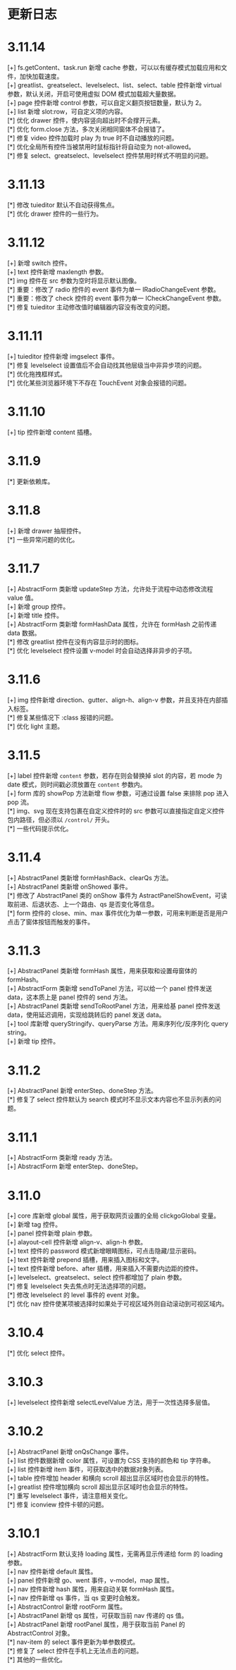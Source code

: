 # 更新日志

# 3.11.14

[+] fs.getContent、task.run 新增 cache 参数，可以以有缓存模式加载应用和文件，加快加载速度。  
[+] greatlist、greatselect、levelselect、list、select、table 控件新增 virtual 参数，默认关闭，开启可使用虚拟 DOM 模式加载超大量数据。  
[+] page 控件新增 control 参数，可以自定义翻页按钮数量，默认为 2。  
[+] list 新增 slot:row，可自定义项的内容。  
[\*] 优化 drawer 控件，使内容竖向超出时不会撑开元素。  
[\*] 优化 form.close 方法，多次关闭相同窗体不会报错了。  
[\*] 修复 video 控件加载时 play 为 true 时不自动播放的问题。  
[\*] 优化全局所有控件当被禁用时鼠标指针将自动变为 not-allowed。  
[\*] 修复 select、greatselect、levelselect 控件禁用时样式不明显的问题。

# 3.11.13

[\*] 修改 tuieditor 默认不自动获得焦点。  
[\*] 优化 drawer 控件的一些行为。

# 3.11.12

[+] 新增 switch 控件。  
[+] text 控件新增 maxlength 参数。  
[\*] img 控件在 src 参数为空时将显示默认图像。  
[\*] 重要：修改了 radio 控件的 event 事件为单一 IRadioChangeEvent 参数。  
[\*] 重要：修改了 check 控件的 event 事件为单一 ICheckChangeEvent 参数。  
[\*] 修复 tuieditor 主动修改值时编辑器内容没有改变的问题。

# 3.11.11

[+] tuieditor 控件新增 imgselect 事件。  
[\*] 修复 levelselect 设置值后不会自动找其他层级当中非异步项的问题。  
[\*] 优化拖拽框样式。  
[\*] 优化某些浏览器环境下不存在 TouchEvent 对象会报错的问题。

# 3.11.10

[+] tip 控件新增 content 插槽。

# 3.11.9

[\*] 更新依赖库。

# 3.11.8

[+] 新增 drawer 抽屉控件。  
[\*] 一些异常问题的优化。

# 3.11.7

[+] AbstractForm 类新增 updateStep 方法，允许处于流程中动态修改流程 value 值。  
[+] 新增 group 控件。  
[+] 新增 title 控件。  
[+] AbstractForm 类新增 formHashData 属性，允许在 formHash 之前传递 data 数据。  
[\*] 修改 greatlist 控件在没有内容显示时的图标。  
[\*] 优化 levelselect 控件设置 v-model 时会自动选择非异步的子项。

# 3.11.6

[+] img 控件新增 direction、gutter、align-h、align-v 参数，并且支持在内部插入标签。  
[\*] 修复某些情况下 :class 报错的问题。  
[\*] 优化 light 主题。

# 3.11.5

[+] label 控件新增 `content` 参数，若存在则会替换掉 slot 的内容，若 mode 为 date 模式，则时间戳必须放置在 `content` 参数内。  
[+] form 库的 showPop 方法新增 flow 参数，可通过设置 false 来排除 pop 进入 pop 流。  
[\*] img、svg 现在支持包裹在自定义控件时的 src 参数可以直接指定自定义控件包内路径，但必须以 `/control/` 开头。  
[\*] 一些代码提示优化。

# 3.11.4

[+] AbstractPanel 类新增 formHashBack、clearQs 方法。  
[+] AbstractPanel 类新增 onShowed 事件。  
[\*] 修改了 AbstractPanel 类的 onShow 事件为 AstractPanelShowEvent，可读取前进、后退状态、上一个路由、qs 是否变化等信息。  
[\*] form 控件的 close、min、max 事件优化为单一参数，可用来判断是否是用户点击了窗体按钮而触发的事件。

# 3.11.3

[+] AbstractPanel 类新增 formHash 属性，用来获取和设置母窗体的 formHash。  
[+] AbstractForm 类新增 sendToPanel 方法，可以给一个 panel 控件发送 data，这本质上是 panel 控件的 send 方法。  
[+] AbstractPanel 类新增 sendToRootPanel 方法，用来给基 panel 控件发送 data，使用延迟调用，实现给跳转后的 panel 发送 data。  
[+] tool 库新增 queryStringify、queryParse 方法。用来序列化/反序列化 query string。  
[+] 新增 tip 控件。

# 3.11.2

[+] AbstractPanel 新增 enterStep、doneStep 方法。  
[\*] 修复了 select 控件默认为 search 模式时不显示文本内容也不显示列表的问题。

# 3.11.1

[+] AbstractForm 类新增 ready 方法。  
[+] AbstractForm 新增 enterStep、doneStep。

# 3.11.0

[+] core 库新增 global 属性，用于获取网页设置的全局 clickgoGlobal 变量。  
[+] 新增 tag 控件。  
[+] panel 控件新增 plain 参数。  
[+] alayout-cell 控件新增 align-v、align-h 参数。  
[+] text 控件的 password 模式新增眼睛图标，可点击隐藏/显示密码。  
[+] text 控件新增 prepend 插槽，用来插入图标和文字。  
[+] text 控件新增 before、after 插槽，用来插入不需要内边距的控件。  
[+] levelselect、greatselect、select 控件都增加了 plain 参数。  
[\*] 修复 levelselect 失去焦点时无法选择项的问题。  
[\*] 修改 levelselect 的 level 事件的 event 对象。  
[\*] 优化 nav 控件使某项被选择时如果处于可视区域外则自动滚动到可视区域内。

# 3.10.4

[\*] 优化 select 控件。

# 3.10.3

[+] levelselect 控件新增 selectLevelValue 方法，用于一次性选择多层值。

# 3.10.2

[+] AbstractPanel 新增 onQsChange 事件。  
[+] list 控件数据新增 color 属性，可设置为 CSS 支持的颜色和 tip 字符串。  
[+] list 控件新增 item 事件，可获取选中的数据对象列表。  
[+] table 控件增加 header 和横向 scroll 超出显示区域时也会显示的特性。  
[+] greatlist 控件增加横向 scroll 超出显示区域时也会显示的特性。  
[\*] 重写 levelselect 事件，请注意相关变化。  
[\*] 修复 iconview 控件卡顿的问题。

# 3.10.1

[+] AbstractForm 默认支持 loading 属性，无需再显示传递给 form 的 loading 参数。  
[+] nav 控件新增 default 属性。  
[+] panel 控件新增 go、went 事件，v-model，map 属性。  
[+] nav 控件新增 hash 属性，用来自动关联 formHash 属性。  
[+] nav 控件新增 qs 事件，当 qs 变更时会触发。  
[+] AbstractControl 新增 rootForm 属性。  
[+] AbstractPanel 新增 qs 属性，可获取当前 nav 传递的 qs 值。  
[+] AbstractPanel 新增 rootPanel 属性，用于获取当前 Panel 的 AbstractControl 对象。  
[\*] nav-item 的 select 事件更新为单参数模式。  
[\*] 修复了 select 控件在手机上无法点击的问题。  
[\*] 其他的一些优化。